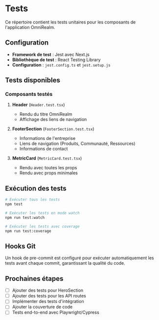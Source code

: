 # Tests

Ce répertoire contient les tests unitaires pour les composants de l'application
OmniRealm.

## Configuration

- **Framework de test** : Jest avec Next.js
- **Bibliothèque de test** : React Testing Library
- **Configuration** : `jest.config.ts` et `jest.setup.js`

## Tests disponibles

### Composants testés

1. **Header** (`Header.test.tsx`)
   - Rendu du titre OmniRealm
   - Affichage des liens de navigation

2. **FooterSection** (`FooterSection.test.tsx`)
   - Informations de l'entreprise
   - Liens de navigation (Produits, Communauté, Ressources)
   - Informations de contact

3. **MetricCard** (`MetricCard.test.tsx`)
   - Rendu avec toutes les props
   - Rendu avec props minimales

## Exécution des tests

```bash
# Exécuter tous les tests
npm test

# Exécuter les tests en mode watch
npm run test:watch

# Exécuter les tests avec coverage
npm run test:coverage
```

## Hooks Git

Un hook de pre-commit est configuré pour exécuter automatiquement les tests
avant chaque commit, garantissant la qualité du code.

## Prochaines étapes

- [ ] Ajouter des tests pour HeroSection
- [ ] Ajouter des tests pour les API routes
- [ ] Implémenter des tests d'intégration
- [ ] Ajouter la couverture de code
- [ ] Tests end-to-end avec Playwright/Cypress
